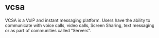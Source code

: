 # vcsa
VCSA is a VoIP and instant messaging platform. Users have the ability to communicate with voice calls, video calls, Screen Sharing, text messaging or as part of communities called “Servers”.
